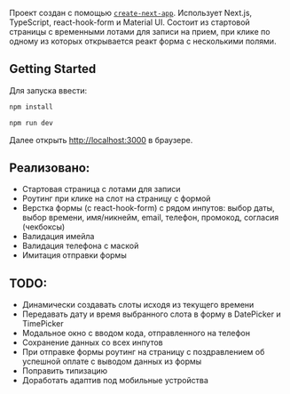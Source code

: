 Проект создан с помощью [`create-next-app`](https://github.com/vercel/next.js/tree/canary/packages/create-next-app). Использует Next.js, TypeScript, react-hook-form и Material UI. Состоит из стартовой страницы с временными лотами для записи на прием, при клике по одному из которых открывается реакт форма с несколькими полями.

## Getting Started

Для запуска ввести:

```bash
npm install

npm run dev
```

Далее открыть [http://localhost:3000](http://localhost:3000) в браузере.

## Реализовано:
- Стартовая страница с лотами для записи
- Роутинг при клике на слот на страницу с формой
- Верстка формы (с react-hook-form) с рядом инпутов: выбор даты, выбор времени, имя/никнейм, email, телефон, промокод, согласия (чекбоксы)
- Валидация имейла
- Валидация телефона с маской
- Имитация отправки формы

## TODO:
- Динамически создавать слоты исходя из текущего времени
- Передавать дату и время выбранного слота в форму в DatePicker и TimePicker
- Модальное окно с вводом кода, отправленного на телефон
- Сохранение данных со всех инпутов
- При отправке формы роутинг на страницу с поздравлением об успешной оплате с выводом данных из формы
- Поправить типизацию
- Доработать адаптив под мобильные устройства
